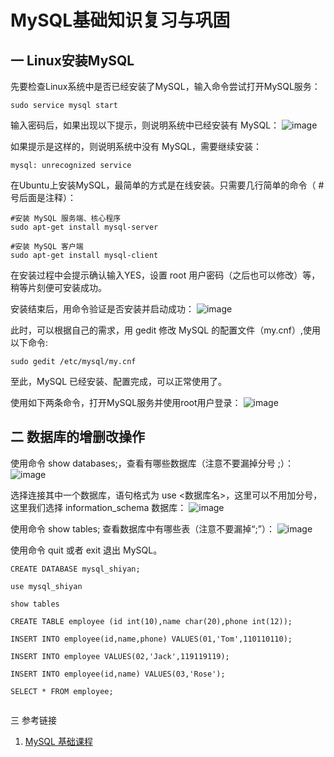 # MySQL基础知识复习与巩固
## 一  Linux安装MySQL
先要检查Linux系统中是否已经安装了MySQL，输入命令尝试打开MySQL服务：

```
sudo service mysql start
```
输入密码后，如果出现以下提示，则说明系统中已经安装有 MySQL：
![image](https://dn-anything-about-doc.qbox.me/MySQL/sql-01-01-.png/logoblackfont)

如果提示是这样的，则说明系统中没有 MySQL，需要继续安装：

```
mysql: unrecognized service
```

在Ubuntu上安装MySQL，最简单的方式是在线安装。只需要几行简单的命令（ # 号后面是注释）：

```
#安装 MySQL 服务端、核心程序
sudo apt-get install mysql-server

#安装 MySQL 客户端
sudo apt-get install mysql-client
```

在安装过程中会提示确认输入YES，设置 root 用户密码（之后也可以修改）等，稍等片刻便可安装成功。

安装结束后，用命令验证是否安装并启动成功：
![image](https://dn-anything-about-doc.qbox.me/MySQL/sql-01-02.png/logoblackfont)

此时，可以根据自己的需求，用 gedit 修改 MySQL 的配置文件（my.cnf）,使用以下命令:


```
sudo gedit /etc/mysql/my.cnf
```

至此，MySQL 已经安装、配置完成，可以正常使用了。

使用如下两条命令，打开MySQL服务并使用root用户登录：
![image](https://dn-anything-about-doc.qbox.me/MySQL/sql-01-03-.png/logoblackfont)


## 二 数据库的增删改操作

使用命令 show databases;，查看有哪些数据库（注意不要漏掉分号 ;）：
![image](https://dn-anything-about-doc.qbox.me/MySQL/sql-01-04.png/logoblackfont)

选择连接其中一个数据库，语句格式为 use <数据库名>，这里可以不用加分号，这里我们选择 information_schema 数据库：
![image](https://dn-anything-about-doc.qbox.me/MySQL/sql-01-05.png/logoblackfont)

使用命令 show tables; 查看数据库中有哪些表（注意不要漏掉“;”）：
![image](https://dn-anything-about-doc.qbox.me/MySQL/sql-01-06.png/logoblackfont)

使用命令 quit 或者 exit 退出 MySQL。


```
CREATE DATABASE mysql_shiyan;

use mysql_shiyan

show tables

CREATE TABLE employee (id int(10),name char(20),phone int(12));

INSERT INTO employee(id,name,phone) VALUES(01,'Tom',110110110);

INSERT INTO employee VALUES(02,'Jack',119119119);

INSERT INTO employee(id,name) VALUES(03,'Rose');

SELECT * FROM employee;


```

三 参考链接
1. [MySQL 基础课程](https://www.shiyanlou.com/courses/9)


